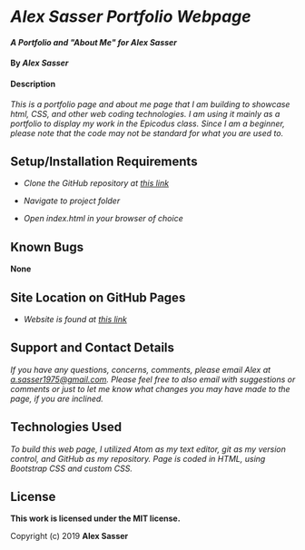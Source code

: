 # _Alex Sasser Portfolio Webpage_

#### _A Portfolio and "About Me" for Alex Sasser_

#### By _**Alex Sasser**_

#### Description

_This is a portfolio page and about me page that I am building to showcase html, CSS, and other web coding technologies.  I am using it mainly as a portfolio to display my work in the Epicodus class.  Since I am a beginner, please note that the code may not be standard for what you are used to._

## Setup/Installation Requirements

* _Clone the GitHub repository at [this link](https://github.com/asasser1975/portfolio.git)_

* _Navigate to project folder_

* _Open index.html in your browser of choice_

## Known Bugs

**None**

## Site Location on GitHub Pages

* _Website is found at [this link](https://asasser1975.github.io/portfolio)_

## Support and Contact Details

_If you have any questions, concerns, comments, please email Alex at a.sasser1975@gmail.com.  Please feel free to also email with suggestions or comments or just to let me know what changes you may have made to the page, if you are inclined._

## Technologies Used

_To build this web page, I utilized Atom as my text editor, git as my version control, and GitHub as my repository. Page is coded in HTML, using Bootstrap CSS and custom CSS._

## License

**This work is licensed under the MIT license.**

Copyright (c) 2019 **Alex Sasser**
